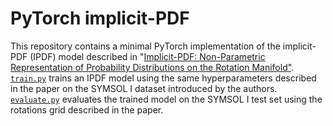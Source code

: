 # PyTorch implicit-PDF

This repository contains a minimal PyTorch implementation of the implicit-PDF (IPDF) model described in "[Implicit-PDF: Non-Parametric Representation of Probability Distributions on the Rotation Manifold"](https://arxiv.org/abs/2106.05965).
[`train.py`](train.py) trains an IPDF model using the same hyperparameters described in the paper on the SYMSOL I dataset introduced by the authors.
[`evaluate.py`](evaluate.py) evaluates the trained model on the SYMSOL I test set using the rotations grid described in the paper.